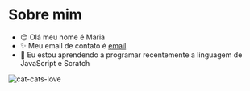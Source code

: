 # Sobre mim 

- 😊 Olá meu nome é Maria
- ✨ Meu email de contato é [email](maria.gandolfi@escola.pr.gov.br)
- 🍓 Eu estou aprendendo a programar recentemente a linguagem de JavaScript e Scratch


![cat-cats-love](https://user-images.githubusercontent.com/117935792/202911467-a9c56b68-c664-4e40-9532-ce3c781aaf71.gif)
